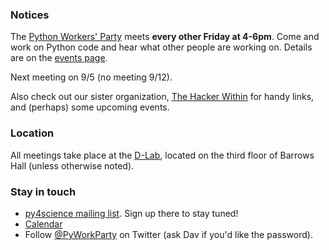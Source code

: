### Notices

The [Python Workers' Party](/events/2014/01/31/a-new-format.html) meets **every
other Friday at 4-6pm**. Come and work on Python code and hear
what other people are working on. Details are on the [events page](/events).

Next meeting on 9/5 (no meeting 9/12).

Also check out our sister organization, [The Hacker
Within](http://thehackerwithin.github.io/berkeley/) for handy links, and
(perhaps) some upcoming events.

### Location

All meetings take place at the [D-Lab](http://dlab.berkeley.edu/location),
located on the third floor of Barrows Hall (unless otherwise noted).

### Stay in touch

 - [py4science mailing list](https://calmail.berkeley.edu/manage/list/listinfo/py4science@lists.berkeley.edu). Sign up there to stay tuned!
 - [Calendar](https://www.google.com/calendar/embed?src=moeh9ilpdjicogfaav9jtplh28%40group.calendar.google.com&ctz=America/Los_Angeles)
 - Follow [@PyWorkParty](http://twitter.com/PyWorkParty) on Twitter (ask Dav if
   you'd like the password).
